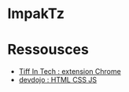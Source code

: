 # ImpakTz


# Ressousces
 - [Tiff In Tech : extension Chrome](https://www.youtube.com/watch?v=B8Ihv3xsWYs)
 - [devdojo : HTML CSS JS](https://www.youtube.com/watch?v=_GTMOmRrqkU)